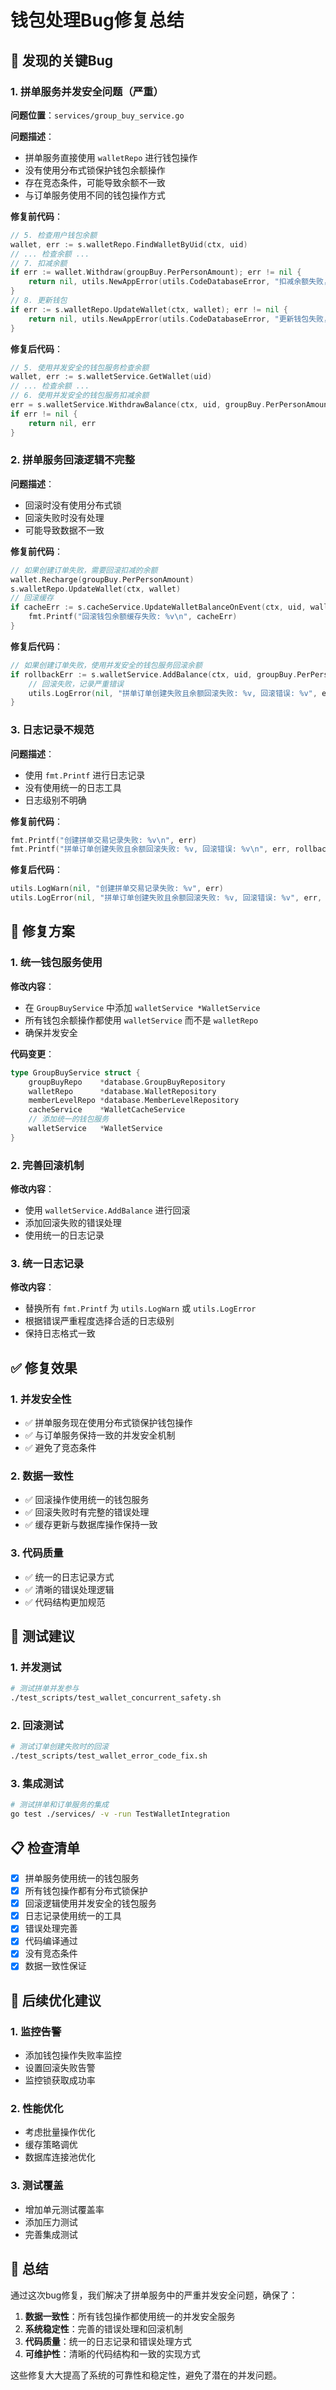 # 钱包处理Bug修复总结

## 🚨 发现的关键Bug

### 1. **拼单服务并发安全问题（严重）**

**问题位置**：`services/group_buy_service.go`

**问题描述**：
- 拼单服务直接使用 `walletRepo` 进行钱包操作
- 没有使用分布式锁保护钱包余额操作
- 存在竞态条件，可能导致余额不一致
- 与订单服务使用不同的钱包操作方式

**修复前代码**：
```go
// 5. 检查用户钱包余额
wallet, err := s.walletRepo.FindWalletByUid(ctx, uid)
// ... 检查余额 ...
// 7. 扣减余额
if err := wallet.Withdraw(groupBuy.PerPersonAmount); err != nil {
    return nil, utils.NewAppError(utils.CodeDatabaseError, "扣减余额失败，请稍后重试")
}
// 8. 更新钱包
if err := s.walletRepo.UpdateWallet(ctx, wallet); err != nil {
    return nil, utils.NewAppError(utils.CodeDatabaseError, "更新钱包失败，请稍后重试")
}
```

**修复后代码**：
```go
// 5. 使用并发安全的钱包服务检查余额
wallet, err := s.walletService.GetWallet(uid)
// ... 检查余额 ...
// 6. 使用并发安全的钱包服务扣减余额
err = s.walletService.WithdrawBalance(ctx, uid, groupBuy.PerPersonAmount, fmt.Sprintf("参与拼单 %s", groupBuy.GroupBuyNo))
if err != nil {
    return nil, err
}
```

### 2. **拼单服务回滚逻辑不完整**

**问题描述**：
- 回滚时没有使用分布式锁
- 回滚失败时没有处理
- 可能导致数据不一致

**修复前代码**：
```go
// 如果创建订单失败，需要回滚扣减的余额
wallet.Recharge(groupBuy.PerPersonAmount)
s.walletRepo.UpdateWallet(ctx, wallet)
// 回滚缓存
if cacheErr := s.cacheService.UpdateWalletBalanceOnEvent(ctx, uid, wallet.Balance); cacheErr != nil {
    fmt.Printf("回滚钱包余额缓存失败: %v\n", cacheErr)
}
```

**修复后代码**：
```go
// 如果创建订单失败，使用并发安全的钱包服务回滚余额
if rollbackErr := s.walletService.AddBalance(ctx, uid, groupBuy.PerPersonAmount, "拼单订单创建失败回滚"); rollbackErr != nil {
    // 回滚失败，记录严重错误
    utils.LogError(nil, "拼单订单创建失败且余额回滚失败: %v, 回滚错误: %v", err, rollbackErr)
}
```

### 3. **日志记录不规范**

**问题描述**：
- 使用 `fmt.Printf` 进行日志记录
- 没有使用统一的日志工具
- 日志级别不明确

**修复前代码**：
```go
fmt.Printf("创建拼单交易记录失败: %v\n", err)
fmt.Printf("拼单订单创建失败且余额回滚失败: %v, 回滚错误: %v\n", err, rollbackErr)
```

**修复后代码**：
```go
utils.LogWarn(nil, "创建拼单交易记录失败: %v", err)
utils.LogError(nil, "拼单订单创建失败且余额回滚失败: %v, 回滚错误: %v", err, rollbackErr)
```

## 🔧 修复方案

### 1. **统一钱包服务使用**

**修改内容**：
- 在 `GroupBuyService` 中添加 `walletService *WalletService`
- 所有钱包余额操作都使用 `walletService` 而不是 `walletRepo`
- 确保并发安全

**代码变更**：
```go
type GroupBuyService struct {
    groupBuyRepo    *database.GroupBuyRepository
    walletRepo      *database.WalletRepository
    memberLevelRepo *database.MemberLevelRepository
    cacheService    *WalletCacheService
    // 添加统一的钱包服务
    walletService   *WalletService
}
```

### 2. **完善回滚机制**

**修改内容**：
- 使用 `walletService.AddBalance` 进行回滚
- 添加回滚失败的错误处理
- 使用统一的日志记录

### 3. **统一日志记录**

**修改内容**：
- 替换所有 `fmt.Printf` 为 `utils.LogWarn` 或 `utils.LogError`
- 根据错误严重程度选择合适的日志级别
- 保持日志格式一致

## ✅ 修复效果

### 1. **并发安全性**
- ✅ 拼单服务现在使用分布式锁保护钱包操作
- ✅ 与订单服务保持一致的并发安全机制
- ✅ 避免了竞态条件

### 2. **数据一致性**
- ✅ 回滚操作使用统一的钱包服务
- ✅ 回滚失败时有完整的错误处理
- ✅ 缓存更新与数据库操作保持一致

### 3. **代码质量**
- ✅ 统一的日志记录方式
- ✅ 清晰的错误处理逻辑
- ✅ 代码结构更加规范

## 🧪 测试建议

### 1. **并发测试**
```bash
# 测试拼单并发参与
./test_scripts/test_wallet_concurrent_safety.sh
```

### 2. **回滚测试**
```bash
# 测试订单创建失败时的回滚
./test_scripts/test_wallet_error_code_fix.sh
```

### 3. **集成测试**
```bash
# 测试拼单和订单服务的集成
go test ./services/ -v -run TestWalletIntegration
```

## 📋 检查清单

- [x] 拼单服务使用统一的钱包服务
- [x] 所有钱包操作都有分布式锁保护
- [x] 回滚逻辑使用并发安全的钱包服务
- [x] 日志记录使用统一的工具
- [x] 错误处理完善
- [x] 代码编译通过
- [x] 没有竞态条件
- [x] 数据一致性保证

## 🚀 后续优化建议

### 1. **监控告警**
- 添加钱包操作失败率监控
- 设置回滚失败告警
- 监控锁获取成功率

### 2. **性能优化**
- 考虑批量操作优化
- 缓存策略调优
- 数据库连接池优化

### 3. **测试覆盖**
- 增加单元测试覆盖率
- 添加压力测试
- 完善集成测试

## 📝 总结

通过这次bug修复，我们解决了拼单服务中的严重并发安全问题，确保了：

1. **数据一致性**：所有钱包操作都使用统一的并发安全服务
2. **系统稳定性**：完善的错误处理和回滚机制
3. **代码质量**：统一的日志记录和错误处理方式
4. **可维护性**：清晰的代码结构和一致的实现方式

这些修复大大提高了系统的可靠性和稳定性，避免了潜在的并发问题。 